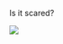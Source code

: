 Is it scared?

![](https://github.com/panda21127/panda21127/blob/3ba37bd1dd77933b7550c41c482fe2982633159b/6382c7a769995b9b7942191c25783d9f.gif)
